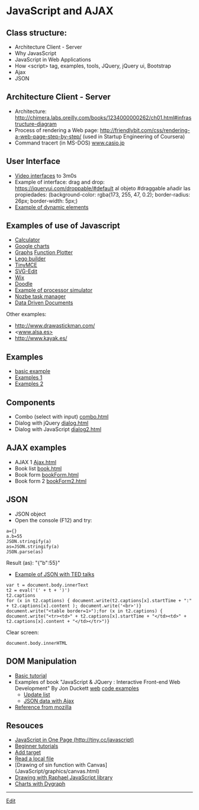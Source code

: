 # JavaScript and AJAX

## Class structure:
- Architecture Client - Server
- Why JavasScript
- JavaScript in Web Applications
- How &lt;script&gt; tag, examples, tools, JQuery, jQuery ui, Bootstrap
- Ajax
- JSON

## Architecture Client - Server
- Architecture: <http://chimera.labs.oreilly.com/books/1234000000262/ch01.html#infrastructure-diagram>
- Process of rendering a Web page: <http://friendlybit.com/css/rendering-a-web-page-step-by-step/> (used in Startup Engineering of Coursera)
- Command tracert (in MS-DOS) www.casio.jp

## User Interface
- [Video interfaces](https://youtu.be/M0IR40ud0jU?t=2m16s) to 3m0s
- Example of interface: drag and drop: <https://jqueryui.com/droppable/#default> al objeto #draggable añadir las propiedades: (background-color: rgba(173, 255, 47, 0.2); border-radius: 26px; border-width: 5px;)
- [Example of dynamic elements](http://www.w3schools.com/jsref/tryit.asp?filename=tryjsref_document_createelement2)

## Examples of use of Javascript
- [Calculator](http://www.calculator.net/scientific-calculator.html)
- [Google charts](https://developers.google.com/chart/interactive/docs/gallery/motionchart#Example)
- [Graphs](http://dygraphs.com/) [Function Plotter](http://dygraphs.com/gallery/#g/plotter)
- [Lego builder](https://www.buildwithchrome.com/builder#)
- [TinyMCE](http://www.tinymce.com/tryit/inline.php)
- [SVG-Edit](http://svg-edit.googlecode.com/svn/branches/2.6/editor/svg-editor.html)
- [Wix](http://wix.com)
- [Doodle](http://doodle.com/)
- [Example of processor simulator](https://nicolasserrano.github.io/c5i/c5i-ui.html)
- [Nozbe task manager](http://app.nozbe.com/#login)
- [Data Driven Documents](http://d3js.org/)

Other examples:
- <http://www.drawastickman.com/>
- <www.alsa.es>
- <http://www.kayak.es/>

## Examples
- [basic example](JavaScript/basicJavascript.html)
- [Examples 1](JavaScript/JavaScript1.html)
- [Examples 2](JavaScript/JavaScript2.html)

## Components
- Combo (select with input) [combo.html](JavaScript/components/combo.html)
- Dialog with jQuery [dialog.html](JavaScript/components/dialog.html)
- Dialog with JavaScript [dialog2.html](JavaScript/components/dialog2.html)

## AJAX examples
- AJAX 1 [Ajax.html](AJAX/Ajax.html)
- Book list [book.html](AJAX/book.html)
- Book form [bookForm.html](AJAX/bookForm.html)
- Book form 2 [bookForm2.html](AJAX/bookForm2.html)

## JSON
- JSON object
- Open the console (F12) and try:

```
a={}
a.b=55
JSON.stringify(a)
as=JSON.stringify(a)
JSON.parse(as)
```
Result (as): "{"b":55}"

- [Example of JSON with TED talks](http://www.ted.com/talks/subtitles/id/70/lang/en)

```
var t = document.body.innerText
t2 = eval('(' + t + ')')
t2.captions
for (x in t2.captions) { document.write(t2.captions[x].startTime + ":" + t2.captions[x].content ); document.write('<br>')}
document.write("<table border=1>");for (x in t2.captions) { document.write("<tr><td>" + t2.captions[x].startTime + "</td><td>" + t2.captions[x].content + "</td></tr>")}
```
Clear screen:

```
document.body.innerHTML
```

## DOM Manipulation
- [Basic tutorial](http://callmenick.com/post/basics-javascript-dom-manipulation)
- Examples of book "JavaScript & JQuery : Interactive Front-end Web Development" By Jon Duckett [web](http://javascriptbook.com/) [code examples](http://javascriptbook.com/code/)
  - [Update list](http://javascriptbook.com/code/c05/example.html)
  - [JSON data with Ajax](http://javascriptbook.com/code/c08/data-json.html)
- [Reference from mozilla](https://developer.mozilla.org/en-US/docs/Web/API/Document_Object_Model/Introduction)

## Resouces
- [JavaScript in One Page (http://tiny.cc/javascript)](JavaScript/JavascriptOnePage.pdf)
- [Beginner tutorials](http://elijahmanor.com/beginner-html5-javascript-jquery-backbone-and-css3-resources/)
- [Add target](http://stackoverflow.com/questions/6822945/add-target-blank-to-link-with-javascript)
- [Read a local file](https://www.html5rocks.com/en/tutorials/file/dndfiles/)
- [Drawing of sin function with Canvas] (JavaScript/graphics/canvas.html)
- [Drawing with Raphael JavaScript library](http://dmitrybaranovskiy.github.io/raphael/)
- [Charts with Dygraph](http://dygraphs.com/gallery/#g/plotter)

---
[Edit](https://github.com/nicolasserrano/CS/edit/master/JavaScript.md)
<style>
div.container ul, div.container ol {
    padding-left: 1.4em;
}
</style>
